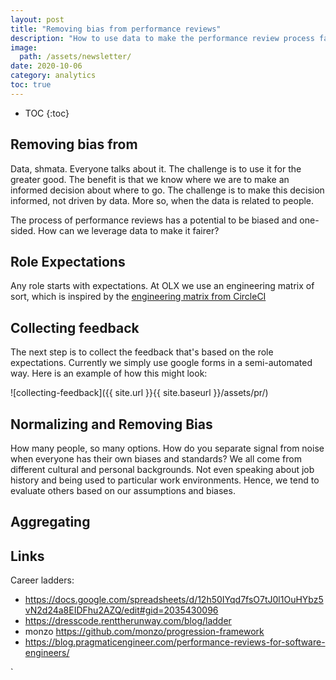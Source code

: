 ```yaml
---
layout: post
title: "Removing bias from performance reviews"
description: "How to use data to make the performance review process fairer."
image:
  path: /assets/newsletter/
date: 2020-10-06
category: analytics
toc: true
---
```

* TOC
{:toc}

## Removing bias from 

Data, shmata. Everyone talks about it. The challenge is to use it for the greater good. 
The benefit is that we know where we are to make an informed decision about where to go. The challenge is to make this decision informed, not driven by data.
More so, when the data is related to people.

The process of performance reviews has a potential to be biased and one-sided. How can we leverage data to make it fairer? 

## Role Expectations
Any role starts with expectations. At OLX we use an engineering matrix of sort, which is inspired by the [engineering matrix from CircleCI](https://docs.google.com/spreadsheets/d/131XZCEb8LoXqy79WWrhCX4sBnGhCM1nAIz4feFZJsEo/edit#gid=0)

## Collecting feedback
The next step is to collect the feedback that's based on the role expectations. Currently we simply use google forms in a semi-automated way. Here is an example of how this might look:

![collecting-feedback]({{ site.url }}{{ site.baseurl }}/assets/pr/)

## Normalizing and Removing Bias
How many people, so many options. How do you separate signal from noise when everyone has their own biases and standards? We all come from different cultural and personal backgrounds. Not even speaking about job history and being used to particular work environments. Hence, we tend to evaluate others based on our assumptions and biases.



## Aggregating


## Links
Career ladders:
* https://docs.google.com/spreadsheets/d/12h50IYqd7fsO7tJ0l1OuHYbz5vN2d24a8EIDFhu2AZQ/edit#gid=2035430096
* https://dresscode.renttherunway.com/blog/ladder
* monzo https://github.com/monzo/progression-framework
* https://blog.pragmaticengineer.com/performance-reviews-for-software-engineers/

`